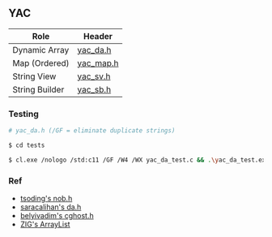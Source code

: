## YAC

| Role | Header |
| - | - |
| Dynamic Array | [yac_da.h](/yac_da.h) |
| Map (Ordered) | [yac_map.h](/yac_map.h) |
| String View | [yac_sv.h](/yac_sv.h) |
| String Builder | [yac_sb.h](/yac_sb.h) |

### Testing
```sh
# yac_da.h (/GF = eliminate duplicate strings)

$ cd tests

$ cl.exe /nologo /std:c11 /GF /W4 /WX yac_da_test.c && .\yac_da_test.exe
```

### Ref
- [tsoding's nob.h](https://github.com/tsoding/nob.h/blob/main/nob.h)
- [saracalihan's da.h](https://github.com/saracalihan/rey/blob/main/src/da.h)
- [belyivadim's cghost.h](https://github.com/belyivadim/cghost/blob/main/cghost.h)
- [ZIG's ArrayList](https://ziglang.org/documentation/master/std/#std.array_list.ArrayList)
